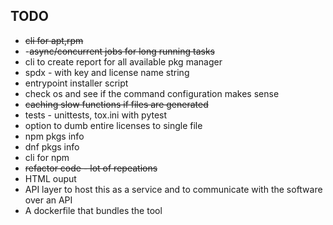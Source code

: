 TODO
----

- ~~cli for apt,rpm~~
- -~~async/concurrent jobs for long running tasks~~
- cli to create report for all available pkg manager
- spdx - with key and license name string
- entrypoint installer script
- check os and see if the command configuration makes sense
- ~~caching slow functions if files are generated~~
- tests - unittests, tox.ini with pytest
- option to dumb entire licenses to single file
- npm pkgs info
- dnf pkgs info
- cli for npm
- ~~refactor code - lot of repeations~~
- HTML ouput
- API layer to host this as a service and to communicate with the software over an API
- A dockerfile that bundles the tool
